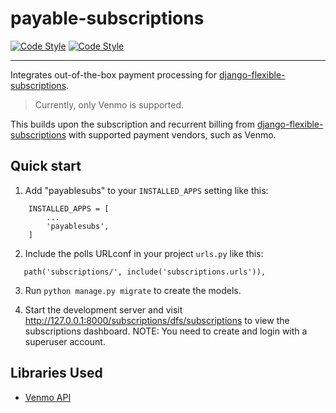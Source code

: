 # payable-subscriptions

[![Code Style](https://img.shields.io/badge/code%20style-black-000000.svg)](https://github.com/ambv/black)
[![Code Style](https://img.shields.io/badge/code%20style-isort-blue.svg)](https://github.com/timothycrosley/isort)

--------------
Integrates out-of-the-box payment processing for [django-flexible-subscriptions](https://github.com/studybuffalo/django-flexible-subscriptions).

> Currently, only Venmo is supported.

This builds upon the subscription and recurrent billing from [django-flexible-subscriptions](https://github.com/studybuffalo/django-flexible-subscriptions)
with supported payment vendors, such as Venmo.

## Quick start

1. Add "payablesubs" to your `INSTALLED_APPS` setting like this:

```
    INSTALLED_APPS = [
        ...
        'payablesubs',
    ]
```

2. Include the polls URLconf in your project `urls.py` like this:

```
   path('subscriptions/', include('subscriptions.urls')),
```

3. Run ``python manage.py migrate`` to create the models.

4. Start the development server and visit http://127.0.0.1:8000/subscriptions/dfs/subscriptions
   to view the subscriptions dashboard. NOTE: You need to create and login with a superuser account.


## Libraries Used
* [Venmo API](https://github.com/mmohades/Venmo)